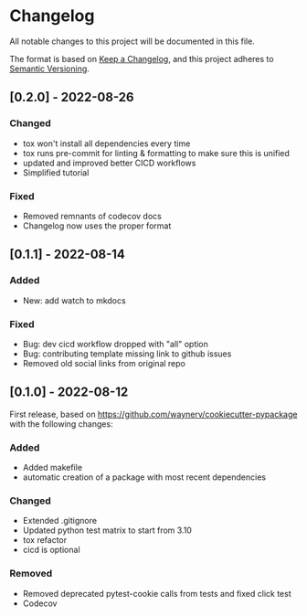 # Changelog

All notable changes to this project will be documented in this file.

The format is based on [Keep a Changelog](https://keepachangelog.com/en/1.0.0/),
and this project adheres to [Semantic Versioning](https://semver.org/spec/v2.0.0.html).

## [0.2.0] - 2022-08-26

### Changed

- tox won't install all dependencies every time
- tox runs pre-commit for linting & formatting to make sure this is unified
- updated and improved better CICD workflows
- Simplified tutorial

### Fixed

- Removed remnants of codecov docs
- Changelog now uses the proper format

## [0.1.1] - 2022-08-14

### Added

- New: add watch to mkdocs

### Fixed

- Bug: dev cicd workflow dropped with "all" option
- Bug: contributing template missing link to github issues
- Removed old social links from original repo

## [0.1.0] - 2022-08-12

First release, based on https://github.com/waynerv/cookiecutter-pypackage with the following changes:

### Added

- Added makefile
- automatic creation of a package with most recent dependencies

### Changed

- Extended .gitignore
- Updated python test matrix to start from 3.10
- tox refactor
- cicd is optional

### Removed

- Removed deprecated pytest-cookie calls from tests and fixed click test
- Codecov


